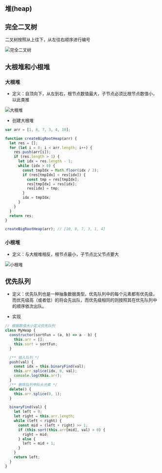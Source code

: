 ## 堆(heap)

## 完全二叉树

二叉树按照从上往下，从左往右顺序进行编号

![完全二叉树](https://img.yzmblog.top/book/complish_binary_tree.png)

## 大根堆和小根堆

### 大根堆

- 定义：自顶向下，从左到右，根节点数值最大，子节点必须比根节点数值小，以此类推

![大根堆](https://img.yzmblog.top/book/big_root_heap.png)

- 创建大根堆

```javascript
var arr = [1, 8, 7, 3, 4, 10];

function createBigRootHeap(arr) {
  let res = [];
  for (let i = 0; i < arr.length; i++) {
    res.push(arr[i]);
    if (res.length > 1) {
      let idx = res.length - 1;
      while (idx > 0) {
        const tmpIdx = Math.floor(idx / 2);
        if (res[tmpIdx] < res[idx]) {
          const tmp = res[tmpIdx];
          res[tmpIdx] = res[idx];
          res[idx] = tmp;
        }
        idx = tmpIdx;
      }
    }
  }
  return res;
}

createBigRootHeap(arr); // [10, 8, 7, 3, 1, 4]
```

### 小根堆

- 定义：与大根堆相反，根节点最小，子节点比父节点要大

![小根堆](https://img.yzmblog.top/book/small_root_heap.png)

## 优先队列

- 定义：优先队列也是一种抽象数据类型。优先队列中的每个元素都有优先级，而优先级高（或者低）的将会先出队，而优先级相同的则按照其在优先队列中的顺序依次出队。

- 实现

```javascript
// 根据数值大小定义优先队列
class MyHeap {
  constructor(sortFun = (a, b) => a - b) {
    this.arr = [];
    this.sort = sortFun;
  }

  /** 插入队列 */
  push(val) {
    const idx = this.binaryFind(val);
    this.arr.splice(idx, 0, val);
    console.log(this.arr);
  }
  /** 删除队列中队头元素 */
  delete() {
    this.arr.splice(0, 1);
  }

  binaryFind(val) {
    let left = 0;
    let right = this.arr.length;
    while (left < right) {
      const mid = (left + right) >> 1;
      if (this.sort(this.arr[mid], val) > 0) {
        right = mid;
      } else {
        left = mid + 1;
      }
    }
    return left;
  }
}
```
